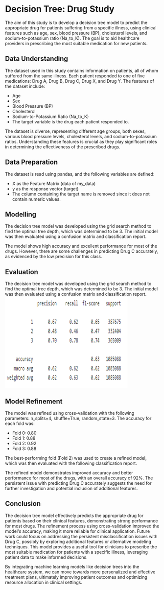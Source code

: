 <h1> Decision Tree: Drug Study </h1>
<p>The aim of this study is to develop a decision tree model to predict the appropriate drug for patients suffering from a specific illness, using clinical features such as age, sex, blood pressure (BP), cholesterol levels, and sodium-to-potassium ratio (Na_to_K). The goal is to aid healthcare providers in prescribing the most suitable medication for new patients.</p>
<h2> Data Understanding </h2>
<p>The dataset used in this study contains information on patients, all of whom suffered from the same illness. Each patient responded to one of five medications: Drug A, Drug B, Drug C, Drug X, and Drug Y. The features of the dataset include:
<ul>
<li>Age</li>
<li>Sex</li>
<li>Blood Pressure (BP)</li>
<li>Cholesterol</li>
<li>Sodium-to-Potassium Ratio (Na_to_K)</li>
<li>The target variable is the drug each patient responded to.</li>
</ul>
The dataset is diverse, representing different age groups, both sexes, various blood pressure levels, cholesterol levels, and sodium-to-potassium ratios. Understanding these features is crucial as they play significant roles in determining the effectiveness of the prescribed drugs.</p>
<h2> Data Preparation </h2>
The dataset is read using pandas, and the following variables are defined:
<ul>
<li>X as the Feature Matrix (data of my_data)</li>
<li>y as the response vector (target)</li>
<li>The column containing the target name is removed since it does not contain numeric values.</li>
</ul>
<h2> Modelling </h2>
<p>The decision tree model was developed using the grid search method to find the optimal tree depth, which was determined to be 3. The initial model was then evaluated using a confusion matrix and classification report.</p>
<p>The model shows high accuracy and excellent performance for most of the drugs. However, there are some challenges in predicting Drug C accurately, as evidenced by the low precision for this class.</p>
<h2> Evaluation </h2>
The decision tree model was developed using the grid search method to find the optimal tree depth, which was determined to be 3. The initial model was then evaluated using a confusion matrix and classification report.
<img src="https://github.com/GBOL67/Taxi-Tip-Prediction/blob/main/tips/log_classi.PNG" align="center" width="400" height="300" />
<h2> Model Refinement </h2>
<p>The model was refined using cross-validation with the following parameters: n_splits=4, shuffle=True, random_state=3. The accuracy for each fold was:</p>
<ul>  
<li>Fold 0: 0.80</li>
<li>Fold 1: 0.88</li>
<li>Fold 2: 0.92</li>
<li>Fold 3: 0.88</li>
</ul>
<p>The best-performing fold (Fold 2) was used to create a refined model, which was then evaluated with the following classification report.</p>
<p>The refined model demonstrates improved accuracy and better performance for most of the drugs, with an overall accuracy of 92%. The persistent issue with predicting Drug C accurately suggests the need for further investigation and potential inclusion of additional features.</p>
<h2> Conclusion </h2>
<p>The decision tree model effectively predicts the appropriate drug for patients based on their clinical features, demonstrating strong performance for most drugs. The refinement process using cross-validation improved the model's accuracy, making it more reliable for clinical application. Future work could focus on addressing the persistent misclassification issues with Drug C, possibly by exploring additional features or alternative modeling techniques. This model provides a useful tool for clinicians to prescribe the most suitable medication for patients with a specific illness, leveraging patient data to make informed decisions.</p>
<p>By integrating machine learning models like decision trees into the healthcare system, we can move towards more personalized and effective treatment plans, ultimately improving patient outcomes and optimizing resource allocation in clinical settings.</p>
